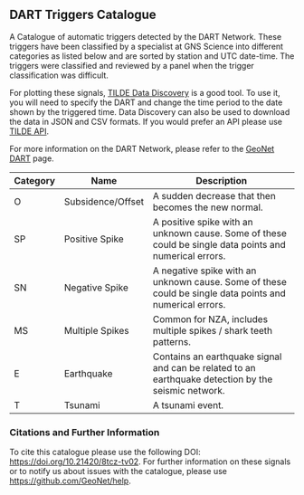 ## DART Triggers Catalogue

A Catalogue of automatic triggers detected by the DART Network. These triggers have been classified by a specialist at GNS Science into different categories as listed below and are sorted by station and UTC date-time. The triggers were classified and reviewed by a panel when the trigger classification was difficult. 

For plotting these signals, [TILDE Data Discovery](https://tilde.geonet.org.nz/ui/data-exploration#/) is a good tool. To use it, you will need to specify the DART and change the time period to the date shown by the triggered time. Data Discovery can also be used to download the data in JSON and CSV formats. If you would prefer an API please use [TILDE API](https://tilde.geonet.org.nz/v2/api-docs/).

For more information on the DART Network, please refer to the [GeoNet DART](https://www.geonet.org.nz/tsunami/dart) page.

| Category | Name | Description |
| -------- | ---- | ----------- |
| O | Subsidence/Offset | A sudden decrease that then becomes the new normal. |
| SP | Positive Spike | A positive spike with an unknown cause. Some of these could be single data points and numerical errors. |
| SN | Negative Spike | A negative spike with an unknown cause. Some of these could be single data points and numerical errors. |
| MS | Multiple Spikes | Common for NZA, includes multiple spikes / shark teeth patterns. |
| E | Earthquake | Contains an earthquake signal and can be related to an earthquake detection by the seismic network. |
| T | Tsunami | A tsunami event. |


### Citations and Further Information

To cite this catalogue please use the following DOI: https://doi.org/10.21420/8tcz-tv02. For further information on these signals or to notify us about issues with the catalogue, please use https://github.com/GeoNet/help.
